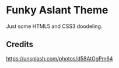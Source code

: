 # Funky Aslant Theme
Just some HTML5 and CSS3 doodeling.

## Credits
https://unsplash.com/photos/d58AtGgPm64
